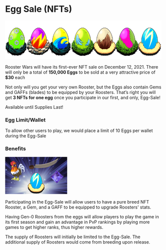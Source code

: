 # Egg Sale (NFTs)

<!-- Egg Banner -->
<img src="../images/egg-banner.png" alt="eggs" class="egg-banner">

Rooster Wars will have its first-ever NFT sale on December 12, 2021. There will only be a total of **150,000 Eggs** to be sold at a very attractive price of **$30** each

Not only will you get your very own Rooster, but the Eggs also contain Gems and GAFFs (blades) to be equipped by your Roosters. That’s right you will get **3 NFTs for one egg** once you participate in our first, and only, Egg-Sale!

Available until Supplies Last!

### Egg Limit/Wallet

To allow other users to play, we would place a limit of 10 Eggs per wallet during the Egg-Sale

### Benefits

<!-- Single Egg -->
<img src="../images/egg.png" alt="egg" class="egg">

Participating in the Egg-Sale will allow users to have a pure breed NFT Rooster, a Gem, and a GAFF to be equipped to upgrade Roosters' stats.

Having Gen-0 Roosters from the eggs will allow players to play the game in its first season and gain an advantage in PvP rankings by playing more games to get higher ranks, thus higher rewards.

The supply of Roosters will initially be limited to the Egg-Sale. The additional supply of Roosters would come from breeding upon release.

